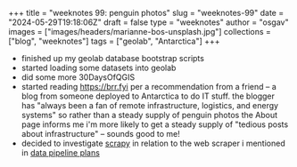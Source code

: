 
+++
title = "weeknotes 99: penguin photos"
slug = "weeknotes-99"
date = "2024-05-29T19:18:06Z"
draft = false
type = "weeknotes"
author = "osgav"
images = ["images/headers/marianne-bos-unsplash.jpg"]
collections = ["blog", "weeknotes"]
tags = ["geolab", "Antarctica"]
+++

- finished up my geolab database bootstrap scripts
- started loading some datasets into geolab
- did some more 30DaysOfQGIS
- started reading https://brr.fyi per a recommendation from a friend – a blog from someone deployed to Antarctica to do IT stuff. the blogger has "always been a fan of remote infrastructure, logistics, and energy systems" so rather than a steady supply of penguin photos the About page informs me i'm more likely to get a steady supply of "tedious posts about infrastructure" – sounds good to me!
- decided to investigate [scrapy](https://scrapy.org/) in relation to the web scraper i mentioned in [data pipeline plans](/blog/data-pipeline-plans.html)

<!--more-->
